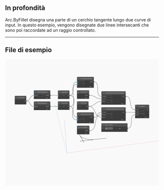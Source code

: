 ## In profondità
Arc.ByFillet disegna una parte di un cerchio tangente lungo due curve di input. In questo esempio, vengono disegnate due linee intersecanti che sono poi raccordate ad un raggio controllato.
___
## File di esempio

![ByFillet](./Autodesk.DesignScript.Geometry.Arc.ByFillet_img.jpg)

